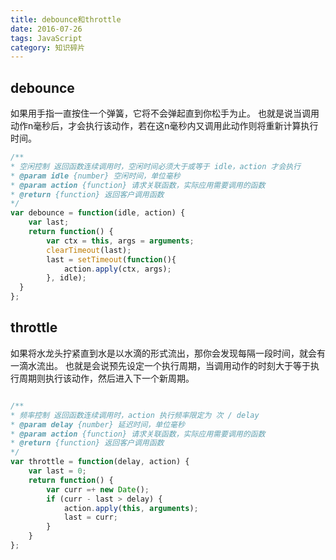 ```yaml
---
title: debounce和throttle
date: 2016-07-26
tags: JavaScript
category: 知识碎片
---
```


## debounce
如果用手指一直按住一个弹簧，它将不会弹起直到你松手为止。
也就是说当调用动作n毫秒后，才会执行该动作，若在这n毫秒内又调用此动作则将重新计算执行时间。
```js
/**
* 空闲控制 返回函数连续调用时，空闲时间必须大于或等于 idle，action 才会执行
* @param idle {number} 空闲时间，单位毫秒
* @param action {function} 请求关联函数，实际应用需要调用的函数
* @return {function} 返回客户调用函数
*/
var debounce = function(idle, action) {
    var last;
    return function() {
        var ctx = this, args = arguments;
        clearTimeout(last);
        last = setTimeout(function(){
            action.apply(ctx, args);
        }, idle);
  }
};
```

## throttle
如果将水龙头拧紧直到水是以水滴的形式流出，那你会发现每隔一段时间，就会有一滴水流出。
也就是会说预先设定一个执行周期，当调用动作的时刻大于等于执行周期则执行该动作，然后进入下一个新周期。
```js

/**
* 频率控制 返回函数连续调用时，action 执行频率限定为 次 / delay
* @param delay {number} 延迟时间，单位毫秒
* @param action {function} 请求关联函数，实际应用需要调用的函数
* @return {function} 返回客户调用函数
*/
var throttle = function(delay, action) {
    var last = 0;
    return function() {
        var curr =+ new Date();
        if (curr - last > delay) {
            action.apply(this, arguments);
            last = curr;
        }
    }
};
```
